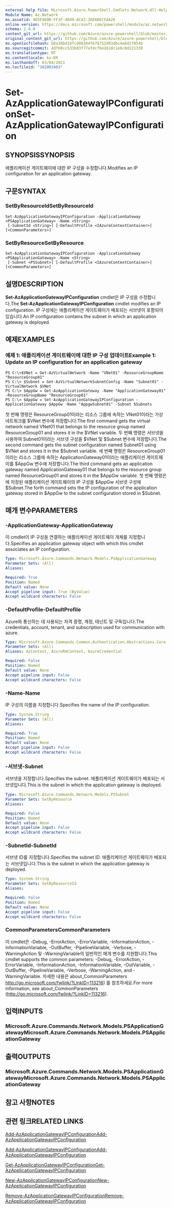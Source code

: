 ```yaml
---
external help file: Microsoft.Azure.PowerShell.Cmdlets.Network.dll-Help.xml
Module Name: Az.Network
ms.assetid: 4D5F469D-FF1F-4D49-AC42-26E6DECFAA26
online version: https://docs.microsoft.com/powershell/module/az.network/set-azapplicationgatewayipconfiguration
schema: 2.0.0
content_git_url: https://github.com/Azure/azure-powershell/blob/master/src/Network/Network/help/Set-AzApplicationGatewayIPConfiguration.md
original_content_git_url: https://github.com/Azure/azure-powershell/blob/master/src/Network/Network/help/Set-AzApplicationGatewayIPConfiguration.md
ms.openlocfilehash: b8a38bd16fcd08104f678752d03dbc4a6d1f054b
ms.sourcegitcommit: 4dfb0cc533b83f77afdcfbe2618c1e6c8d221330
ms.translationtype: MT
ms.contentlocale: ko-KR
ms.lasthandoff: 03/04/2021
ms.locfileid: "102003483"
---
```

# <span data-ttu-id="cbc45-101">Set-AzApplicationGatewayIPConfiguration</span><span class="sxs-lookup"><span data-stu-id="cbc45-101">Set-AzApplicationGatewayIPConfiguration</span></span>

## <span data-ttu-id="cbc45-102">SYNOPSIS</span><span class="sxs-lookup"><span data-stu-id="cbc45-102">SYNOPSIS</span></span>
<span data-ttu-id="cbc45-103">애플리케이션 게이트웨이에 대한 IP 구성을 수정합니다.</span><span class="sxs-lookup"><span data-stu-id="cbc45-103">Modifies an IP configuration for an application gateway.</span></span>

## <span data-ttu-id="cbc45-104">구문</span><span class="sxs-lookup"><span data-stu-id="cbc45-104">SYNTAX</span></span>

### <span data-ttu-id="cbc45-105">SetByResourceId</span><span class="sxs-lookup"><span data-stu-id="cbc45-105">SetByResourceId</span></span>
```
Set-AzApplicationGatewayIPConfiguration -ApplicationGateway <PSApplicationGateway> -Name <String>
 [-SubnetId <String>] [-DefaultProfile <IAzureContextContainer>] [<CommonParameters>]
```

### <span data-ttu-id="cbc45-106">SetByResource</span><span class="sxs-lookup"><span data-stu-id="cbc45-106">SetByResource</span></span>
```
Set-AzApplicationGatewayIPConfiguration -ApplicationGateway <PSApplicationGateway> -Name <String>
 [-Subnet <PSSubnet>] [-DefaultProfile <IAzureContextContainer>] [<CommonParameters>]
```

## <span data-ttu-id="cbc45-107">설명</span><span class="sxs-lookup"><span data-stu-id="cbc45-107">DESCRIPTION</span></span>
<span data-ttu-id="cbc45-108">**Set-AzApplicationGatewayIPConfiguration** cmdlet은 IP 구성을 수정합니다.</span><span class="sxs-lookup"><span data-stu-id="cbc45-108">The **Set-AzApplicationGatewayIPConfiguration** cmdlet modifies an IP configuration.</span></span>
<span data-ttu-id="cbc45-109">IP 구성에는 애플리케이션 게이트웨이가 배포되는 서브넷이 포함되어 있습니다.</span><span class="sxs-lookup"><span data-stu-id="cbc45-109">An IP configuration contains the subnet in which an application gateway is deployed.</span></span>

## <span data-ttu-id="cbc45-110">예제</span><span class="sxs-lookup"><span data-stu-id="cbc45-110">EXAMPLES</span></span>

### <span data-ttu-id="cbc45-111">예제 1: 애플리케이션 게이트웨이에 대한 IP 구성 업데이트</span><span class="sxs-lookup"><span data-stu-id="cbc45-111">Example 1: Update an IP configuration for an application gateway</span></span>
```
PS C:\>$VNet = Get-AzVirtualNetwork -Name "VNet01" -ResourceGroupName "ResourceGroup01"
PS C:\> $Subnet = Get-AzVirtualNetworkSubnetConfig -Name "Subnet01" -VirtualNetwork $VNet 
PS C:\> $AppGw = Get-AzApplicationGateway -Name "ApplicationGateway01" -ResourceGroupName "ResourceGroup01"
PS C:\> $AppGw = Set-AzApplicationGatewayIPConfiguration -ApplicationGateway $AppGw -Name "AppgwSubnet01" -Subnet $Subnets
```

<span data-ttu-id="cbc45-112">첫 번째 명령은 ResourceGroup01이라는 리소스 그룹에 속하는 VNet01이라는 가상 네트워크를 $VNet 변수에 저장합니다.</span><span class="sxs-lookup"><span data-stu-id="cbc45-112">The first command gets the virtual network named VNet01 that belongs to the resource group named ResourceGroup01 and stores it in the $VNet variable.</span></span>
<span data-ttu-id="cbc45-113">두 번째 명령은 서브넷을 사용하여 Subnet01이라는 서브넷 구성을 $VNet 및 $Subnet 변수에 저장합니다.</span><span class="sxs-lookup"><span data-stu-id="cbc45-113">The second command gets the subnet configuration named Subnet01 using $VNet and stores it in the $Subnet variable.</span></span>
<span data-ttu-id="cbc45-114">세 번째 명령은 ResourceGroup01이라는 리소스 그룹에 속하는 ApplicationGateway01이라는 애플리케이션 게이트웨이를 $AppGw 변수에 저장합니다.</span><span class="sxs-lookup"><span data-stu-id="cbc45-114">The third command gets an application gateway named ApplicationGateway01 that belongs to the resource group named ResourceGroup01 and stores it in the $AppGw variable.</span></span>
<span data-ttu-id="cbc45-115">첫 번째 명령은 에 저장된 애플리케이션 게이트웨이의 IP 구성을 $AppGw 서브넷 구성에 $Subnet.</span><span class="sxs-lookup"><span data-stu-id="cbc45-115">The forth command sets the IP configuration of the application gateway stored in $AppGw to the subnet configuration stored in $Subnet.</span></span>

## <span data-ttu-id="cbc45-116">매개 변수</span><span class="sxs-lookup"><span data-stu-id="cbc45-116">PARAMETERS</span></span>

### <span data-ttu-id="cbc45-117">-ApplicationGateway</span><span class="sxs-lookup"><span data-stu-id="cbc45-117">-ApplicationGateway</span></span>
<span data-ttu-id="cbc45-118">이 cmdlet이 IP 구성을 연결하는 애플리케이션 게이트웨이 개체를 지정합니다.</span><span class="sxs-lookup"><span data-stu-id="cbc45-118">Specifies an application gateway object with which this cmdlet associates an IP configuration.</span></span>

```yaml
Type: Microsoft.Azure.Commands.Network.Models.PSApplicationGateway
Parameter Sets: (All)
Aliases:

Required: True
Position: Named
Default value: None
Accept pipeline input: True (ByValue)
Accept wildcard characters: False
```

### <span data-ttu-id="cbc45-119">-DefaultProfile</span><span class="sxs-lookup"><span data-stu-id="cbc45-119">-DefaultProfile</span></span>
<span data-ttu-id="cbc45-120">Azure와 통신하는 데 사용되는 자격 증명, 계정, 테넌트 및 구독입니다.</span><span class="sxs-lookup"><span data-stu-id="cbc45-120">The credentials, account, tenant, and subscription used for communication with azure.</span></span>

```yaml
Type: Microsoft.Azure.Commands.Common.Authentication.Abstractions.Core.IAzureContextContainer
Parameter Sets: (All)
Aliases: AzContext, AzureRmContext, AzureCredential

Required: False
Position: Named
Default value: None
Accept pipeline input: False
Accept wildcard characters: False
```

### <span data-ttu-id="cbc45-121">-Name</span><span class="sxs-lookup"><span data-stu-id="cbc45-121">-Name</span></span>
<span data-ttu-id="cbc45-122">IP 구성의 이름을 지정합니다.</span><span class="sxs-lookup"><span data-stu-id="cbc45-122">Specifies the name of the IP configuration.</span></span>

```yaml
Type: System.String
Parameter Sets: (All)
Aliases:

Required: True
Position: Named
Default value: None
Accept pipeline input: False
Accept wildcard characters: False
```

### <span data-ttu-id="cbc45-123">-서브넷</span><span class="sxs-lookup"><span data-stu-id="cbc45-123">-Subnet</span></span>
<span data-ttu-id="cbc45-124">서브넷을 지정합니다.</span><span class="sxs-lookup"><span data-stu-id="cbc45-124">Specifies the subnet.</span></span>
<span data-ttu-id="cbc45-125">애플리케이션 게이트웨이가 배포되는 서브넷입니다.</span><span class="sxs-lookup"><span data-stu-id="cbc45-125">This is the subnet in which the application gateway is deployed.</span></span>

```yaml
Type: Microsoft.Azure.Commands.Network.Models.PSSubnet
Parameter Sets: SetByResource
Aliases:

Required: False
Position: Named
Default value: None
Accept pipeline input: False
Accept wildcard characters: False
```

### <span data-ttu-id="cbc45-126">-SubnetId</span><span class="sxs-lookup"><span data-stu-id="cbc45-126">-SubnetId</span></span>
<span data-ttu-id="cbc45-127">서브넷 ID를 지정합니다.</span><span class="sxs-lookup"><span data-stu-id="cbc45-127">Specifies the subnet ID.</span></span>
<span data-ttu-id="cbc45-128">애플리케이션 게이트웨이가 배포되는 서브넷입니다.</span><span class="sxs-lookup"><span data-stu-id="cbc45-128">This is the subnet in which the application gateway is deployed.</span></span>

```yaml
Type: System.String
Parameter Sets: SetByResourceId
Aliases:

Required: False
Position: Named
Default value: None
Accept pipeline input: False
Accept wildcard characters: False
```

### <span data-ttu-id="cbc45-129">CommonParameters</span><span class="sxs-lookup"><span data-stu-id="cbc45-129">CommonParameters</span></span>
<span data-ttu-id="cbc45-130">이 cmdlet은 -Debug, -ErrorAction, -ErrorVariable, -InformationAction, -InformationVariable, -OutBuffer, -PipelineVariable, -Verbose, -WarningAction 및 -WarningVariable의 일반적인 매개 변수를 지원합니다.</span><span class="sxs-lookup"><span data-stu-id="cbc45-130">This cmdlet supports the common parameters: -Debug, -ErrorAction, -ErrorVariable, -InformationAction, -InformationVariable, -OutVariable, -OutBuffer, -PipelineVariable, -Verbose, -WarningAction, and -WarningVariable.</span></span> <span data-ttu-id="cbc45-131">자세한 내용은 about_CommonParameters http://go.microsoft.com/fwlink/?LinkID=113216) 를 참조하세요.</span><span class="sxs-lookup"><span data-stu-id="cbc45-131">For more information, see about_CommonParameters (http://go.microsoft.com/fwlink/?LinkID=113216).</span></span>

## <span data-ttu-id="cbc45-132">입력</span><span class="sxs-lookup"><span data-stu-id="cbc45-132">INPUTS</span></span>

### <span data-ttu-id="cbc45-133">Microsoft.Azure.Commands.Network.Models.PSApplicationGateway</span><span class="sxs-lookup"><span data-stu-id="cbc45-133">Microsoft.Azure.Commands.Network.Models.PSApplicationGateway</span></span>

## <span data-ttu-id="cbc45-134">출력</span><span class="sxs-lookup"><span data-stu-id="cbc45-134">OUTPUTS</span></span>

### <span data-ttu-id="cbc45-135">Microsoft.Azure.Commands.Network.Models.PSApplicationGateway</span><span class="sxs-lookup"><span data-stu-id="cbc45-135">Microsoft.Azure.Commands.Network.Models.PSApplicationGateway</span></span>

## <span data-ttu-id="cbc45-136">참고 사항</span><span class="sxs-lookup"><span data-stu-id="cbc45-136">NOTES</span></span>

## <span data-ttu-id="cbc45-137">관련 링크</span><span class="sxs-lookup"><span data-stu-id="cbc45-137">RELATED LINKS</span></span>

[<span data-ttu-id="cbc45-138">Add-AzApplicationGatewayIPConfiguration</span><span class="sxs-lookup"><span data-stu-id="cbc45-138">Add-AzApplicationGatewayIPConfiguration</span></span>](./Add-AzApplicationGatewayIPConfiguration.md)

[<span data-ttu-id="cbc45-139">Add-AzApplicationGatewayIPConfiguration</span><span class="sxs-lookup"><span data-stu-id="cbc45-139">Add-AzApplicationGatewayIPConfiguration</span></span>](./Add-AzApplicationGatewayIPConfiguration.md)

[<span data-ttu-id="cbc45-140">Get-AzApplicationGatewayIPConfiguration</span><span class="sxs-lookup"><span data-stu-id="cbc45-140">Get-AzApplicationGatewayIPConfiguration</span></span>](./Get-AzApplicationGatewayIPConfiguration.md)

[<span data-ttu-id="cbc45-141">New-AzApplicationGatewayIPConfiguration</span><span class="sxs-lookup"><span data-stu-id="cbc45-141">New-AzApplicationGatewayIPConfiguration</span></span>](./New-AzApplicationGatewayIPConfiguration.md)

[<span data-ttu-id="cbc45-142">Remove-AzApplicationGatewayIPConfiguration</span><span class="sxs-lookup"><span data-stu-id="cbc45-142">Remove-AzApplicationGatewayIPConfiguration</span></span>](./Remove-AzApplicationGatewayIPConfiguration.md)


